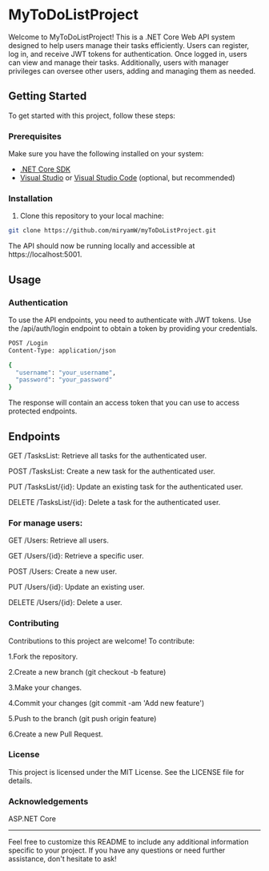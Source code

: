 # MyToDoListProject

Welcome to MyToDoListProject! This is a .NET Core Web API system designed to help users manage their tasks efficiently. Users can register, log in, and receive JWT tokens for authentication. Once logged in, users can view and manage their tasks. Additionally, users with manager privileges can oversee other users, adding and managing them as needed.

## Getting Started

To get started with this project, follow these steps:

### Prerequisites

Make sure you have the following installed on your system:

- [.NET Core SDK](https://dotnet.microsoft.com/download)
- [Visual Studio](https://visualstudio.microsoft.com/) or [Visual Studio Code](https://code.visualstudio.com/) (optional, but recommended)

### Installation

1. Clone this repository to your local machine:

```bash
git clone https://github.com/miryamW/myToDoListProject.git
```

The API should now be running locally and accessible at https://localhost:5001.

## Usage
### Authentication
To use the API endpoints, you need to authenticate with JWT tokens. Use the /api/auth/login endpoint to obtain a token by providing your credentials.

```bash
POST /Login
Content-Type: application/json

{
  "username": "your_username",
  "password": "your_password"
}
```
The response will contain an access token that you can use to access protected endpoints.

## Endpoints
GET /TasksList: Retrieve all tasks for the authenticated user.

POST /TasksList: Create a new task for the authenticated user.

PUT /TasksList/{id}: Update an existing task for the authenticated user.

DELETE /TasksList/{id}: Delete a task for the authenticated user.

### For manage users:

GET /Users: Retrieve all users.

GET /Users/{id}: Retrieve a specific user.

POST /Users: Create a new user.

PUT /Users/{id}: Update an existing user.

DELETE /Users/{id}: Delete a user.



### Contributing

Contributions to this project are welcome! To contribute:


1.Fork the repository.

2.Create a new branch (git checkout -b feature)

3.Make your changes.

4.Commit your changes (git commit -am 'Add new feature')

5.Push to the branch (git push origin feature)

6.Create a new Pull Request.

### License
This project is licensed under the MIT License. See the LICENSE file for details.

### Acknowledgements

ASP.NET Core

---

Feel free to customize this README to include any additional information specific to your project. If you have any questions or need further assistance, don't hesitate to ask!


